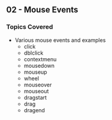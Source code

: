 ## 02 - Mouse Events

### Topics Covered

- Various mouse events and examples
  - click
  - dblclick
  - contextmenu
  - mousedown
  - mouseup
  - wheel
  - mouseover
  - mouseout
  - dragstart
  - drag
  - dragend
